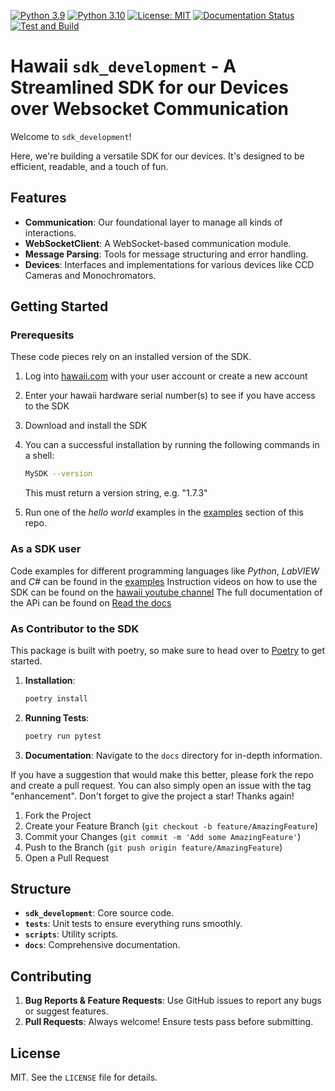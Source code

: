 [![Python 3.9](https://img.shields.io/badge/python-3.9-blue.svg)](https://www.python.org/downloads/release/python-390/)
[![Python 3.10](https://img.shields.io/badge/python-3.10-blue.svg)](https://www.python.org/downloads/release/python-3100/)
[![License: MIT](https://img.shields.io/badge/License-MIT-yellow.svg)](https://opensource.org/licenses/MIT)
[![Documentation Status](https://readthedocs.org/projects/your-project-name/badge/?version=latest)](https://your-project-name.readthedocs.io/en/latest/?badge=latest)
[![Test and Build](https://github.com/ThatsTheEnd/sdk_development/actions/workflows/python-app.yml/badge.svg)](https://github.com/ThatsTheEnd/sdk_development/actions/workflows/python-app.yml)



# Hawaii `sdk_development` - A Streamlined SDK for our Devices over Websocket Communication

Welcome to `sdk_development`! 

Here, we're building a versatile SDK for our devices. It's designed to be efficient, readable, and a touch of fun.

## Features

- **Communication**: Our foundational layer to manage all kinds of interactions.
- **WebSocketClient**: A WebSocket-based communication module.
- **Message Parsing**: Tools for message structuring and error handling.
- **Devices**: Interfaces and implementations for various devices like CCD Cameras and Monochromators.

## Getting Started

### Prerequesits
These code pieces rely on an installed version of the SDK.

1. Log into [hawaii.com](www.hawaii.com) with your user account or create a new account
2. Enter your hawaii hardware serial number(s) to see if you have access to the SDK
3. Download and install the SDK
4. You can a successful installation by running the following commands in a shell:

   ```sh
   MySDK --version
   ```
   This must return a version string, e.g. "1.7.3"

5. Run one of the *hello world* examples in the [examples](./examples/) section of this repo.

### As a SDK user
Code examples for different programming languages like _Python_, _LabVIEW_ and _C#_ can be found in the [examples](./examples/)
Instruction videos on how to use the SDK can be found on the [hawaii youtube channel](https://www.youtube.com/user/hawaiiScientificVDO)
The full documentation of the APi can be found on [Read the docs](https://readthedocs.org/)

### As Contributor to the SDK
This package is built with poetry, so make sure to head over to [Poetry](https://python-poetry.org/docs/basic-usage/) to get started.

1. **Installation**:
    ```bash
    poetry install
    ```

2. **Running Tests**:
    ```bash
    poetry run pytest
    ```

3. **Documentation**:
   Navigate to the `docs` directory for in-depth information.

If you have a suggestion that would make this better, please fork the repo and create a pull request. You can also simply open an issue with the tag "enhancement".
Don't forget to give the project a star! Thanks again!

1. Fork the Project
2. Create your Feature Branch (`git checkout -b feature/AmazingFeature`)
3. Commit your Changes (`git commit -m 'Add some AmazingFeature'`)
4. Push to the Branch (`git push origin feature/AmazingFeature`)
5. Open a Pull Request

## Structure

- **`sdk_development`**: Core source code.
- **`tests`**: Unit tests to ensure everything runs smoothly.
- **`scripts`**: Utility scripts.
- **`docs`**: Comprehensive documentation.

## Contributing

1. **Bug Reports & Feature Requests**: Use GitHub issues to report any bugs or suggest features.
2. **Pull Requests**: Always welcome! Ensure tests pass before submitting.

## License

MIT. See the `LICENSE` file for details.
